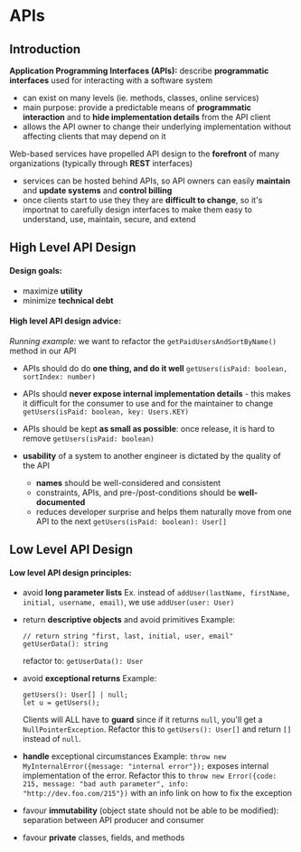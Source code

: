# APIs

## Introduction

**Application Programming Interfaces (APIs):** describe **programmatic interfaces** used for interacting with a software system
- can exist on many levels (ie. methods, classes, online services)
- main purpose: provide a predictable means of **programmatic interaction** and to **hide implementation details** from the API client
- allows the API owner to change their underlying implementation without affecting clients that may depend on it

Web-based services have propelled API design to the **forefront** of many organizations (typically through **REST** interfaces)
- services can be hosted behind APIs, so API owners can easily **maintain** and **update systems** and **control billing**
- once clients start to use they they are **difficult to change**, so it's importnat to carefully design interfaces to make them easy to understand, use, maintain, secure, and extend

## High Level API Design

#### Design goals:
- maximize **utility**
- minimize **technical debt**

#### High level API design advice:
*Running example:* we want to refactor the `getPaidUsersAndSortByName()` method in our API
- APIs should do do **one thing, and do it well**
  `getUsers(isPaid: boolean, sortIndex: number)`

- APIs should **never expose internal implementation details** - this makes it difficult for the consumer to use and for the maintainer to change
  `getUsers(isPaid: boolean, key: Users.KEY)`

- APIs should be kept **as small as possible**: once release, it is hard to remove
  `getUsers(isPaid: boolean)`

- **usability** of a system to another engineer is dictated by the quality of the API
  - **names** should be well-considered and consistent
  - constraints, APIs, and pre-/post-conditions should be **well-documented**
  - reduces developer surprise and helps them naturally move from one API to the next
  `getUsers(isPaid: boolean): User[]`

## Low Level API Design

#### Low level API design principles:
- avoid **long parameter lists**
  Ex. instead of `addUser(lastName, firstName, initial, username, email)`, we use `addUser(user: User)`

- return **descriptive objects** and avoid primitives
  Example:
  ```
  // return string "first, last, initial, user, email"
  getUserData(): string
  ```
  refactor to: `getUserData(): User`

- avoid **exceptional returns**
  Example:
  ```
  getUsers(): User[] | null;
  let u = getUsers();
  ```
  Clients will ALL have to **guard** since if it returns `null`, you'll get a `NullPointerException`. Refactor this to `getUsers(): User[]` and return `[]` instead of `null`.

- **handle** exceptional circumstances
  Example: `throw new MyInternalError({message: "internal error"});` exposes internal implementation of the error. Refactor this to `throw new Error({code: 215, message: "bad auth parameter", info: "http://dev.foo.com/215"})` with an info link on how to fix the exception

- favour **immutability** (object state should not be able to be modified): separation between API producer and consumer

- favour **private** classes, fields, and methods
